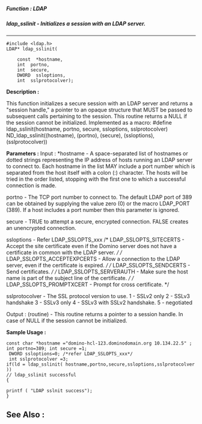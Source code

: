 ##### Function : LDAP
##### ldap_sslinit - Initializes a session with an LDAP server.
---
```
#include <ldap.h>
LDAP* ldap_sslinit(

	const  *hostname,
	int  portno,
	int  secure,
	DWORD  ssloptions,
	int  sslprotocolver);
```
**Description :**

This function initializes a secure session with an LDAP server and returns a 
"session handle," a pointer to an opaque structure that MUST be passed to 
subsequent calls pertaining to the session. This routine returns a NULL if the 
session cannot be initialized. Implemented as a macro:
#define ldap_sslinit(hostname, portno, secure, ssloptions, sslprotocolver) \
ND_ldap_sslinit((hostname), (portno), (secure), (ssloptions), (sslprotocolver))

**Parameters :**
Input :
*hostname  -  A space-separated list of hostnames or dotted strings representing the IP address of hosts running an LDAP server to connect to. Each hostname in the list MAY include a port number which is separated from the host itself with a colon (:) character. The hosts will be tried in the order listed, stopping with the first one to which a successful connection is made.

portno  -  The TCP port number to connect to. The default LDAP port of 389 can be obtained by supplying the value zero (0) or the macro LDAP_PORT (389). If a host includes a port number then this parameter is ignored.

secure  -  TRUE to attempt a secure, encrypted connection. FALSE creates an unencrypted connection.

ssloptions  -  Refer  LDAP_SSLOPTS_xxx
/* LDAP_SSLOPTS_SITECERTS - Accept the site certificate even if the Domino server does not have a certificate in common with the LDAP server.  */
/* LDAP_SSLOPTS_ACCEPTEXPCERTS - Allow a connection to the LDAP server, even if the certificate is expired. */
/* LDAP_SSLOPTS_SENDCERTS - Send certificates.  */
/* LDAP_SSLOPTS_SERVERAUTH - Make sure the host name is part of the subject line of the certificate. */
/* LDAP_SSLOPTS_PROMPTXCERT - Prompt for cross certificate.  */

sslprotocolver  -  The SSL protocol version to use.      1 - SSLv2 only
2 - SSLv3 handshake
3 - SSLv3 only
4 - SSLv3 with SSLv2 handshake.
5 - negotiated

Output :
(routine)  -  This routine returns a pointer to a session handle. In case of NULL if the session cannot be initialized.



**Sample Usage :**
```
const char *hostname ="domino-hcl-123.dominodomain.org 10.134.22.5" ; 
int portno=389; int secure =1;
 DWORD ssloptions=0; /*refer LDAP_SSLOPTS_xxx*/
 int sslprotocolver =3; 
if(ld = ldap_sslinit( hostname,portno,secure,ssloptions,sslprotocolver ))
// ldap_sslinit successful
{

printf ( "LDAP sslnit success");
}

```
**See Also :**
---
